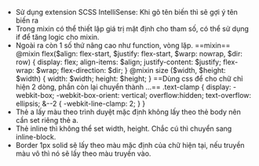 - Sử dụng extension SCSS IntelliSense: Khi gõ tên biến thì sẽ gợi ý tên biến ra
- Trong mixin có thể thiết lập giá trị mặt định cho tham số, có thể sử dụng if để tăng logic cho mixin.
- Ngoài ra còn 1 số thứ nâng cao như function, vòng lặp.
==mixin==
@mixin flex($align: flex-start, $justify: flex-start, $warp: nowrap, $dir: row) {
	display: flex;
	align-items: $align;
	justify-content: $justify;
	flex-wrap: $wrap;
	flex-direction: $dir;
}
@mixin size ($width, $height: $width) {
	width: $width;
	height: $height;
}
==Dùng css để cho chữ chỉ hiện 2 dòng, phần còn lại chuyển thành ...==
.text-clamp {
	display: -webkit-box;
	-webkit-box-orient: vertical;
	overflow:hidden;
	text-overflow: ellipsis;
	&--2 {
		-webkit-line-clamp: 2;
	}
}
- Thẻ a lấy màu theo trình duyệt mặc định không lấy theo thẻ body nên cần set riêng thẻ a.
- Thẻ inline thì không thể set width, height. Chắc cú thì chuyển sang inline-block.
- Border 1px solid sẽ lấy theo màu mặc định của chữ hiện tại, nếu truyền màu vô thì nó sẽ lấy theo màu truyền vào.

